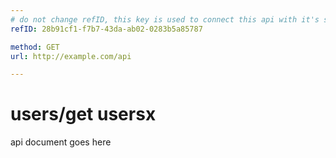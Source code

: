 ```yaml
---
# do not change refID, this key is used to connect this api with it's saved response
refID: 28b91cf1-f7b7-43da-ab02-0283b5a85787

method: GET
url: http://example.com/api

---
```


# users/get usersx
api document goes here